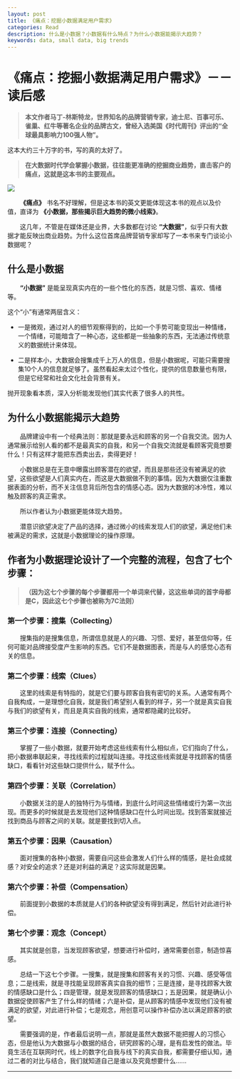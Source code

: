 ```yaml
---
layout: post
title: 《痛点：挖掘小数据满足用户需求》
categories: Read
description: 什么是小数据？小数据有什么特点？为什么小数据能揭示大趋势？
keywords: data, small data, big trends
---
```


# 《痛点：挖掘小数据满足用户需求》－－读后感

> **本文作者马丁-林斯特龙，世界知名的品牌营销专家，迪士尼、百事可乐、雀巢、红牛等著名企业的品牌古文，曾经入选美国《时代周刊》评出的“全球最具影响力100强人物”。**

这本大约三十万字的书，写的真的太好了。

> **在大数据时代学会掌握小数据，往往能更准确的挖掘商业趋势，直击客户的痛点，这就是这本书的主要观点。**

<img align="center" src="https://github.com/weakchen007/aiwv.github.io/assets/58799395/bc4e63e5-843a-4ee6-95af-35332b488596">

&emsp;&emsp;**《痛点》** 书名不好理解，但是这本书的英文更能体现这本书的观点以及价值，直译为 **《小数据，那些揭示巨大趋势的微小线索》**。

&emsp;&emsp;这几年，不管是在媒体还是业界，大多数都在讨论 **“大数据”**，似乎只有大数据才能反映出商业趋势。为什么这位首席品牌营销专家却写了一本书来专门谈论小数据呢？

## 什么是小数据

&emsp;&emsp;**“小数据”** 是能呈现真实内在的一些个性化的东西，就是习惯、喜欢、情绪等。

这个“小”有通常两层含义：

* 一是微观，通过对人的细节观察得到的，比如一个手势可能变现出一种情绪，一个情绪，可能暗含了一种心态，这些都是一些抽象的东西，无法通过传统意义的数据统计来体现。

* 二是样本小，大数据会搜集成千上万人的信息，但是小数据呢，可能只需要搜集10个人的信息就足够了。虽然看起来太过个性化，提供的信息数量也有限，但是它经常和社会文化社会背景有关。

抛开现象看本质，深入分析能发现他们其实代表了很多人的共性。

## 为什么小数据能揭示大趋势

&emsp;&emsp;品牌建设中有一个经典法则：那就是要永远和顾客的另一个自我交流。因为人通常展示给别人看的都不是最真实的自我，和另一个自我交流就是看顾客究竟想要什么！只有这样才能把东西卖出去，卖得更好！

&emsp;&emsp;小数据总是在无意中曝露出顾客潜在的欲望，而且是那些还没有被满足的欲望，这些欲望是人们真实内在，而这是大数据做不到的事情。因为大数据仅注重数据表面的分析，而不关注信息背后所包含的情感心态。因为大数据的冰冷性，难以触及顾客的真正需求。

&emsp;&emsp;所以作者认为小数据更能体现大趋势。

&emsp;&emsp;潜意识欲望决定了产品的选择，通过微小的线索发现人们的欲望，满足他们未被满足的需求，这就是小数据理论的操作原理。

## 作者为小数据理论设计了一个完整的流程，包含了七个步骤：

> **（因为这七个步骤的每个步骤都用一个单词来代替，这这些单词的首字母都是C，因此这七个步骤也被称为7C法则）**

### 第一个步骤：搜集（Collecting）

&emsp;&emsp;搜集指的是搜集信息，所谓信息就是人的兴趣、习惯、爱好，甚至信仰等，任何可能对品牌接受度产生影响的东西。它们不是数据图表，而是与人的感觉心态有关的信息。

### 第二个步骤：线索（Clues）

&emsp;&emsp;这里的线索是有特指的，就是它们要与顾客自我有密切的关系。人通常有两个自我构成，一是理想化自我，就是我们希望别人看到的样子，另一个就是真实自我与我们的欲望有关，而且是真实自我的线索，通常都隐藏的比较好。

### 第三个步骤：连接（Connecting）

&emsp;&emsp;掌握了一些小数据，就要开始考虑这些线索有什么相似点，它们指向了什么，把小数据串联起来，寻找线索的过程就叫连接。寻找这些线索就是寻找顾客的情感缺口，看看针对这些缺口提供什么，赋予什么。

### 第四个步骤：关联（Correlation）

&emsp;&emsp;小数据关注的是人的独特行为与情绪，到底什么时间这些情绪或行为第一次出现。而更多的时候就是去发现他们这种情感缺口在什么时间出现。找到答案就接近找到商品与顾客之间的关联。就是要找到切入点。

### 第五个步骤：因果（Causation）

&emsp;&emsp;面对搜集的各种小数据，需要自问这些会激发人们什么样的情感，是社会成就感？对安全的追求？还是对利益的满足？这实际就是因果。

### 第六个步骤：补偿（Compensation）

&emsp;&emsp;前面提到小数据的本质就是人们的各种欲望没有得到满足，然后针对此进行补偿。

### 第七个步骤：观念（Concept）

&emsp;&emsp;其实就是创意，当发现顾客欲望，想要进行补偿时，通常需要创意，制造惊喜感。

&emsp;&emsp;总结一下这七个步骤。一搜集，就是搜集和顾客有关的习惯、兴趣、感受等信息；二是线索，就是寻找能呈现顾客真实自我的细节；三是连接，是寻找顾客大致的情感缺口是什么；四是管理，就是发现顾客的情感缺口；五是因果，就是确认小数据促使顾客产生了什么样的情绪；六是补偿，是从顾客的情感中发现他们没有被满足的欲望，对此进行补偿；七是观念，用创意可以操作补偿办法以满足顾客的欲望。

&emsp;&emsp;需要强调的是，作者最后说明一点，那就是虽然大数据不能把握人的习惯心态，但是他认为大数据与小数据的结合，研究顾客的心理，是有启发性的做法。毕竟生活在互联网时代，线上的数字化自我与线下的真实自我，都需要仔细认知，通过二者的对比与结合，我们就知道自己是谁以及究竟想要什么......




------------------------------
